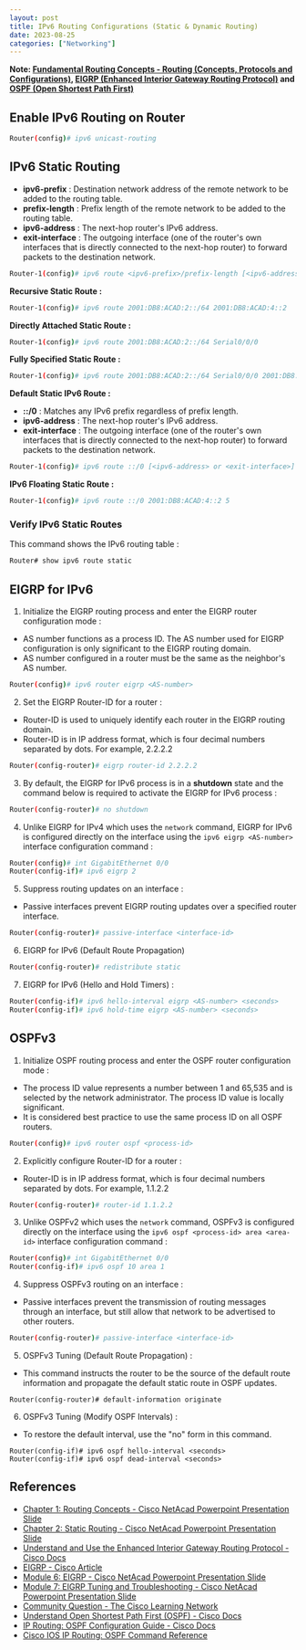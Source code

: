 ```yaml
---
layout: post
title: IPv6 Routing Configurations (Static & Dynamic Routing)
date: 2023-08-25
categories: ["Networking"]
---
```

**Note: [Fundamental Routing Concepts - Routing (Concepts, Protocols and Configurations)](https://faridarif.github.io/posts/routing/), [EIGRP (Enhanced Interior Gateway Routing Protocol)](https://faridarif.github.io/posts/EIGRP/) and [OSPF (Open Shortest Path First)](https://faridarif.github.io/posts/OSPF/)**

## Enable IPv6 Routing on Router

```bash
Router(config)# ipv6 unicast-routing
```

## IPv6 Static Routing

- **ipv6-prefix** : Destination network address of the remote network to be added to the routing table.
- **prefix-length** : Prefix length of the remote network to be added to the routing table.
- **ipv6-address** : The next-hop router's IPv6 address.
- **exit-interface** : The outgoing interface (one of the router's own interfaces that is directly connected to the next-hop router) to forward packets to the destination network.

```bash
Router-1(config)# ipv6 route <ipv6-prefix>/prefix-length [<ipv6-address> or <exit-interface>]
```

**Recursive Static Route :**

```bash
Router-1(config)# ipv6 route 2001:DB8:ACAD:2::/64 2001:DB8:ACAD:4::2
```

**Directly Attached Static Route :**

```bash
Router-1(config)# ipv6 route 2001:DB8:ACAD:2::/64 Serial0/0/0
```

**Fully Specified Static Route :**

```bash
Router-1(config)# ipv6 route 2001:DB8:ACAD:2::/64 Serial0/0/0 2001:DB8:ACAD:4::2
```

**Default Static IPv6 Route :**

- **::/0** : Matches any IPv6 prefix regardless of prefix length.
- **ipv6-address** : The next-hop router's IPv6 address.
- **exit-interface** : The outgoing interface (one of the router's own interfaces that is directly connected to the next-hop router) to forward packets to the destination network.

```bash
Router-1(config)# ipv6 route ::/0 [<ipv6-address> or <exit-interface>]
```

**IPv6 Floating Static Route :**

```bash
Router-1(config)# ipv6 route ::/0 2001:DB8:ACAD:4::2 5
```
### Verify IPv6 Static Routes

This command shows the IPv6 routing table :

```bash
Router# show ipv6 route static
```

## EIGRP for IPv6

1) Initialize the EIGRP routing process and enter the EIGRP router configuration mode :

- AS number functions as a process ID. The AS number used for EIGRP configuration is only significant to the EIGRP routing domain.
- AS number configured in a router must be the same as the neighbor's AS number.

```bash
Router(config)# ipv6 router eigrp <AS-number>
```

2) Set the EIGRP Router-ID for a router :

- Router-ID is used to uniquely identify each router in the EIGRP routing domain.
- Router-ID is in IP address format, which is four decimal numbers separated by dots. For example, 2.2.2.2

```bash
Router(config-router)# eigrp router-id 2.2.2.2
```

3) By default, the EIGRP for IPv6 process is in a **shutdown** state and the command below is required to activate the EIGRP for IPv6 process :

```bash
Router(config-router)# no shutdown
```

4) Unlike EIGRP for IPv4 which uses the `network` command, EIGRP for IPv6 is configured directly on the interface using the `ipv6 eigrp <AS-number>` interface configuration command :

```bash
Router(config)# int GigabitEthernet 0/0
Router(config-if)# ipv6 eigrp 2
```

5) Suppress routing updates on an interface :

- Passive interfaces prevent EIGRP routing updates over a specified router interface.

```bash
Router(config-router)# passive-interface <interface-id>
```

6) EIGRP for IPv6 (Default Route Propagation)

```bash
Router(config-router)# redistribute static
```

7) EIGRP for IPv6 (Hello and Hold Timers) :

```bash
Router(config-if)# ipv6 hello-interval eigrp <AS-number> <seconds>
Router(config-if)# ipv6 hold-time eigrp <AS-number> <seconds>
```
## OSPFv3

1) Initialize OSPF routing process and enter the OSPF router configuration mode :

- The process ID value represents a number between 1 and 65,535 and is selected by the network administrator. The process ID value is locally significant.
- It is considered best practice to use the same process ID on all OSPF routers.

```bash
Router(config)# ipv6 router ospf <process-id>
```

2) Explicitly configure Router-ID for a router :

- Router-ID is in IP address format, which is four decimal numbers separated by dots. For example, 1.1.2.2

```bash
Router(config-router)# router-id 1.1.2.2
```

3) Unlike OSPFv2 which uses the `network` command, OSPFv3 is configured directly on the interface using the `ipv6 ospf <process-id> area <area-id>` interface configuration command :

```bash
Router(config)# int GigabitEthernet 0/0
Router(config-if)# ipv6 ospf 10 area 1
```

4) Suppress OSPFv3 routing on an interface :

- Passive interfaces prevent the transmission of routing messages through an interface, but still allow that network to be advertised to other routers.

```bash
Router(config-router)# passive-interface <interface-id>
```

5) OSPFv3 Tuning (Default Route Propagation) :

- This command instructs the router to be the source of the default route information and propagate the default static route in OSPF updates.

```
Router(config-router)# default-information originate
```

6) OSPFv3 Tuning (Modify OSPF Intervals) :

- To restore the default interval, use the "no" form in this command.

```
Router(config-if)# ipv6 ospf hello-interval <seconds>
Router(config-if)# ipv6 ospf dead-interval <seconds>
```

## References

- [Chapter 1: Routing Concepts - Cisco NetAcad Powerpoint Presentation Slide](https://raw.githubusercontent.com/faridarif/faridarif.github.io/master/miscellaneous/Chapter%201%20Routing%20Concepts.pptx)
- [Chapter 2: Static Routing - Cisco NetAcad Powerpoint Presentation Slide](https://raw.githubusercontent.com/faridarif/faridarif.github.io/master/miscellaneous/Chapter%202%20Static%20Routing.pptx)
- [Understand and Use the Enhanced Interior Gateway Routing Protocol - Cisco Docs](https://www.cisco.com/c/en/us/support/docs/ip/enhanced-interior-gateway-routing-protocol-eigrp/16406-eigrp-toc.html)
- [EIGRP - Cisco Article](https://www.ciscopress.com/articles/article.asp?p=2999383&seqNum=2)
- [Module 6: EIGRP - Cisco NetAcad Powerpoint Presentation Slide](https://raw.githubusercontent.com/faridarif/faridarif.github.io/master/miscellaneous/Module%206%20EIGRP.pptx)
- [Module 7: EIGRP Tuning and Troubleshooting - Cisco NetAcad Powerpoint Presentation Slide](https://raw.githubusercontent.com/faridarif/faridarif.github.io/master/miscellaneous/Module%207%20EIGRP%20Tuning%20and%20Troubleshooting.pptx)
- [Community Question - The Cisco Learning Network](https://learningnetwork.cisco.com/s/question/0D53i00000Kt5O1CAJ/eigrp-properties-as-distance-vector-link-state)
- [Understand Open Shortest Path First (OSPF) - Cisco Docs](https://www.cisco.com/c/en/us/support/docs/ip/open-shortest-path-first-ospf/7039-1.html)
- [IP Routing: OSPF Configuration Guide - Cisco Docs](https://www.cisco.com/c/en/us/td/docs/ios-xml/ios/iproute_ospf/configuration/xe-16/iro-xe-16-book/iro-cfg.html)
- [Cisco IOS IP Routing: OSPF Command Reference](https://www.cisco.com/c/en/us/td/docs/ios-xml/ios/iproute_ospf/command/iro-cr-book/m_ospf-a1.html#)
